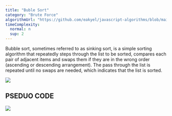 ```yaml
---
title: "Buble Sort"
category: "Brute Force"
algorithmUrl: "https://github.com/eakyel/javascript-algorithms/blob/main/BubbleSort.js"
timeComplexity:
  normal: n
  sup: 2
---
```


Bubble sort, sometimes referred to as sinking sort, is a simple sorting algorithm that repeatedly steps through the list to be sorted, compares each pair of adjacent items and swaps them if they are in the wrong order (ascending or descending arrangement). The pass through the list is repeated until no swaps are needed, which indicates that the list is sorted.

![](/images/brute-force/bubble-sort/buble-sort.gif/)

## PSEDUO CODE

![](/images/brute-force/bubble-sort/pseduo-code.png)
